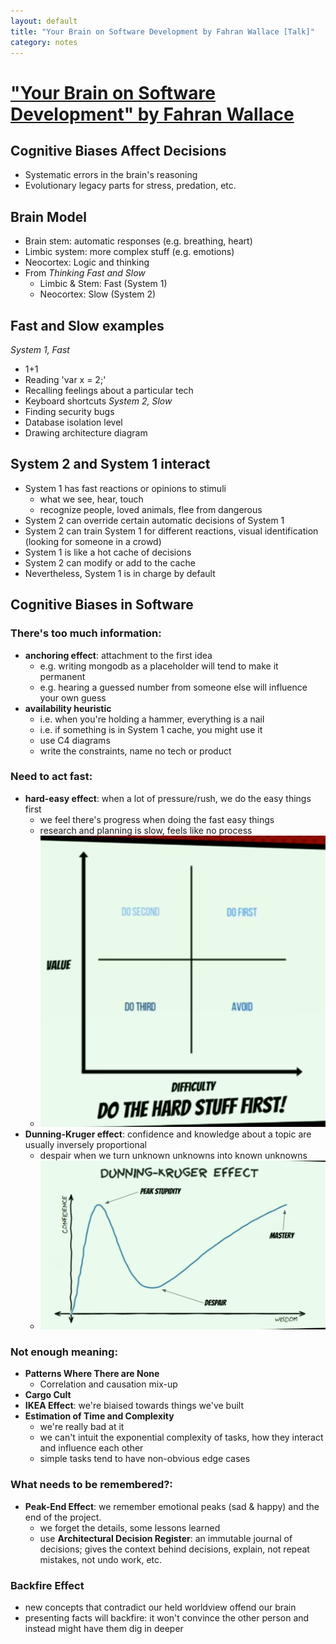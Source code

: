 ```yaml
---
layout: default
title: "Your Brain on Software Development by Fahran Wallace [Talk]"
category: notes
---
```


# ["Your Brain on Software Development" by Fahran Wallace]()

## Cognitive Biases Affect Decisions
- Systematic errors in the brain's reasoning
- Evolutionary legacy parts for stress, predation, etc.

## Brain Model
- Brain stem: automatic responses (e.g. breathing, heart) 
- Limbic system: more complex stuff (e.g. emotions)
- Neocortex: Logic and thinking
- From *Thinking Fast and Slow*
    - Limbic & Stem: Fast (System 1)
    - Neocortex: Slow (System 2)


## Fast and Slow examples
*System 1, Fast*  
- 1+1
- Reading 'var x = 2;'
- Recalling feelings about a particular tech
- Keyboard shortcuts
*System 2, Slow*  
- Finding security bugs
- Database isolation level
- Drawing architecture diagram

## System 2 and System 1 interact
- System 1 has fast reactions or opinions to stimuli
    - what we see, hear, touch
    - recognize people, loved animals, flee from dangerous
- System 2 can override certain automatic decisions of System 1
- System 2 can train System 1 for different reactions, visual identification (looking for someone in a crowd)
- System 1 is like a hot cache of decisions
- System 2 can modify or add to the cache
- Nevertheless, System 1 is in charge by default

## Cognitive Biases in Software
### There's too much information:
- **anchoring effect**: attachment to the first idea 
    - e.g. writing mongodb as a placeholder will tend to make it permanent
    - e.g. hearing a guessed number from someone else will influence your own guess
- **availability heuristic**
    - i.e. when you're holding a hammer, everything is a nail
    - i.e. if something is in System 1 cache, you might use it
    - use C4 diagrams
    - write the constraints, name no tech or product
            
### Need to act fast:
- **hard-easy effect**: when a lot of pressure/rush, we do the easy things first
    - we feel there's progress when doing the fast easy things
    - research and planning is slow, feels like no process
    - ![brain_bias_value_difficulty_matrix.png](/assets/brain_bias_value_difficulty_matrix.png)
- **Dunning-Kruger effect**: confidence and knowledge about a topic are usually inversely proportional
    - despair when we turn unknown unknowns into known unknowns
    - ![brain_bias_dunning_kruger.png](/assets/brain_bias_dunning_kruger.png)     
### Not enough meaning:
- **Patterns Where There are None**
    - Correlation and causation mix-up
- **Cargo Cult**
- **IKEA Effect**: we're biaised towards things we've built 
- **Estimation of Time and Complexity**
    - we're really bad at it
    - we can't intuit the exponential complexity of tasks, how they interact and influence each other
    - simple tasks tend to have non-obvious edge cases
### What needs to be remembered?:
- **Peak-End Effect**: we remember emotional peaks (sad & happy) and the end of the project.
    - we forget the details, some lessons learned
    - use **Architectural Decision Register**: an immutable journal of decisions; gives the context behind decisions, explain, not repeat mistakes, not undo work, etc.

### Backfire Effect
- new concepts that contradict our held worldview offend our brain
- presenting facts will backfire: it won't convince the other person and instead might have them dig in deeper
